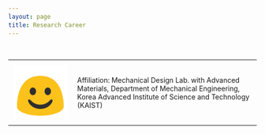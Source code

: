 ```yaml
---
layout: page
title: Research Career
---
```


<br/>

<div id="image-table">
    <table>
	    <tr>
    	    <td style="padding:10px">
        	    <img src="/assets/img/test.png" width="400"/>
      	    </td>
	    <td style="padding:10px">
		    Affiliation: Mechanical Design Lab. with Advanced Materials, Department of Mechanical Engineering, Korea Advanced Institute of Science and Technology (KAIST)
            </td>
        </tr>
    </table>
</div>

<br/>

